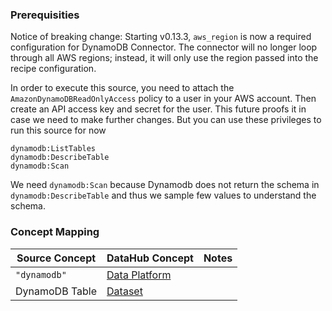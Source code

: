 ### Prerequisities

Notice of breaking change: Starting v0.13.3, `aws_region` is now a required configuration for DynamoDB Connector. The connector will no longer loop through all AWS regions; instead, it will only use the region passed into the recipe configuration.

In order to execute this source, you need to attach the `AmazonDynamoDBReadOnlyAccess` policy to a user in your AWS account. Then create an API access key and secret for the user. This future proofs it in case we need to make further changes. But you can use these privileges to run this source for now

```
dynamodb:ListTables
dynamodb:DescribeTable
dynamodb:Scan
```

We need `dynamodb:Scan` because Dynamodb does not return the schema in `dynamodb:DescribeTable` and thus we sample few values to understand the schema.

### Concept Mapping

| Source Concept | DataHub Concept                                           | Notes |
| -------------- | --------------------------------------------------------- | ----- |
| `"dynamodb"`   | [Data Platform](../../metamodel/entities/dataPlatform.md) |       |
| DynamoDB Table | [Dataset](../../metamodel/entities/dataset.md)            |       |
